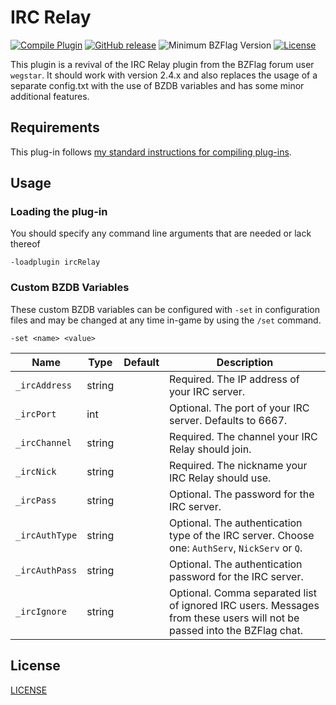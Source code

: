 # IRC Relay

[![Compile Plugin](https://github.com/d03n3rfr1tz3/bzflag-ircRelay/actions/workflows/build.yml/badge.svg)](https://github.com/d03n3rfr1tz3/bzflag-ircRelay/actions/workflows/build.yml)
[![GitHub release](https://img.shields.io/github/release/d03n3rfr1tz3/bzflag-ircRelay.svg)](https://github.com/d03n3rfr1tz3/bzflag-ircRelay/releases/latest)
![Minimum BZFlag Version](https://img.shields.io/badge/BZFlag-v2.4.0+-blue.svg)
[![License](https://img.shields.io/github/license/d03n3rfr1tz3/bzflag-ircRelay.svg)](LICENSE.md)

This plugin is a revival of the IRC Relay plugin from the BZFlag forum user `wegstar`.
It should work with version 2.4.x and also replaces the usage of a separate config.txt
with the use of BZDB variables and has some minor additional features.

## Requirements

This plug-in follows [my standard instructions for compiling plug-ins](https://github.com/allejo/docs.allejo.io/wiki/BZFlag-Plug-in-Distribution).

## Usage

### Loading the plug-in

You should specify any command line arguments that are needed or lack thereof

```
-loadplugin ircRelay
```

### Custom BZDB Variables

These custom BZDB variables can be configured with `-set` in configuration files and may be changed at any time in-game by using the `/set` command.

```
-set <name> <value>
```

| Name | Type | Default | Description |
| ---- | ---- | ------- | ----------- |
| `_ircAddress` | string |  | Required. The IP address of your IRC server. |
| `_ircPort` | int |  | Optional. The port of your IRC server. Defaults to 6667. |
| `_ircChannel` | string |  | Required. The channel your IRC Relay should join. |
| `_ircNick` | string |  | Required. The nickname your IRC Relay should use. |
| `_ircPass` | string |  | Optional. The password for the IRC server. |
| `_ircAuthType` | string |  | Optional. The authentication type of the IRC server. Choose one: `AuthServ`, `NickServ` or `Q`. |
| `_ircAuthPass` | string |  | Optional. The authentication password for the IRC server. |
| `_ircIgnore` | string |  | Optional. Comma separated list of ignored IRC users. Messages from these users will not be passed into the BZFlag chat. |

## License

[LICENSE](LICENSE.md)
